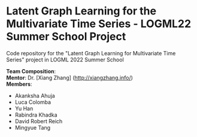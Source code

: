 # Latent Graph Learning for the Multivariate Time Series - LOGML22 Summer School Project
Code repository for the "Latent Graph Learning for Multivariate Time Series" project in LOGML 2022 Summer School

**Team Composition**:  
**Mentor**: Dr. [Xiang Zhang] (http://xiangzhang.info/)  
**Members**:
 - Akanksha Ahuja
 - Luca Colomba
 - Yu Han
 - Rabindra Khadka
 - David Robert Reich
 - Mingyue Tang
